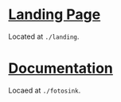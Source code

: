 # [Landing Page](fotosink.com)

Located at `./landing`.

# [Documentation](fotosink.com/overview/about-us.html)

Locaed at `./fotosink`.
